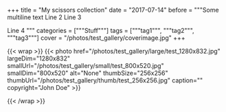 +++
title = "My scissors collection"
date = "2017-07-14"
before = """Some multiline text
Line 2
Line 3

Line 4
"""
categories = ["""Stuff"""]
tags = ["""tag1""", """tag2""", """tag3"""]
cover = "/photos/test_gallery/coverimage.jpg"
+++

{{< wrap >}}
{{< photo href="/photos/test_gallery/large/test_1280x832.jpg" largeDim="1280x832" smallUrl="/photos/test_gallery/small/test_800x520.jpg" smallDim="800x520" alt="None" thumbSize="256x256" thumbUrl="/photos/test_gallery/thumb/test_256x256.jpg" caption="" copyright="John Doe" >}}

{{< /wrap >}}
